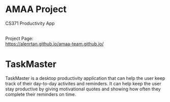 # AMAA Project
 CS371 Productivity App <br>
 
 <br> Project Page: <br>
 https://alenrtan.github.io/amaa-team.github.io/ <br>


# TaskMaster
TaskMaster is a desktop productivity application that can help the user keep track of their day-to-day activites and reminders. 
It can help keep the user stay productive by giving motivational quotes and showing how often they complete their reminders on time.
